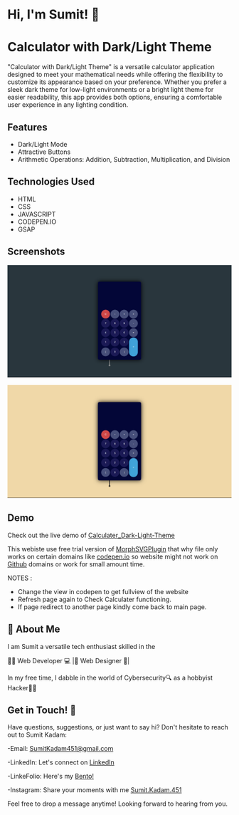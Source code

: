
# Hi, I'm Sumit! 👋



# Calculator with Dark/Light Theme

"Calculator with Dark/Light Theme" is a versatile calculator application designed to meet your mathematical needs while offering the flexibility to customize its appearance based on your preference. Whether you prefer a sleek dark theme for low-light environments or a bright light theme for easier readability, this app provides both options, ensuring a comfortable user experience in any lighting condition.

## Features

- Dark/Light Mode
- Attractive Buttons
- Arithmetic Operations: Addition, Subtraction, Multiplication, and Division 
 



## Technologies Used

- HTML
- CSS
- JAVASCRIPT
- CODEPEN.IO
- GSAP
## Screenshots

![App Screenshot](https://github.com/SumitKadam451/Calculater_Dark-Light-Theme/blob/main/Screenshot_dark.png)

![App Screenshot](https://github.com/SumitKadam451/Calculater_Dark-Light-Theme/blob/main/Screenshot_light.png)



## Demo

Check out the live demo of [Calculater_Dark-Light-Theme](https://codepen.io/Sumit-Kadam/pen/zYbbobX)

This webiste use free trial version of [MorphSVGPlugin](https://gsap.com/) that why file only works on certain domains like [codepen.io](https://codepen.io/trending) so website might not work on [Github](https://github.com/) domains or work for small amount time.

NOTES :  
- Change the view in codepen to get fullview of the website 
- Refresh page again to Check Calculater functioning.
- If page redirect to another page kindly come back to main page.
## 🚀 About Me
I am Sumit a versatile tech enthusiast skilled in the

👨‍💻 Web Developer 💻 |🎨 Web Designer 🎨| 

In my free time, I dabble in the world of Cybersecurity🔍 as a hobbyist Hacker👨‍💻


## Get in Touch! 📩

Have questions, suggestions, or just want to say hi? Don't hesitate to reach out to Sumit Kadam:

-Email: SumitKadam451@gmail.com

-LinkedIn: Let's connect on [LinkedIn](https://www.linkedin.com/in/sumit-kadam-380190219/)

-LinkeFolio: Here's my [Bento! ](https://bento.me/sumit-linkfolio)

-Instagram: Share your moments with me [Sumit.Kadam.451](https://www.instagram.com/sumit.kadam.451/)

Feel free to drop a message anytime! Looking forward to hearing from you.
